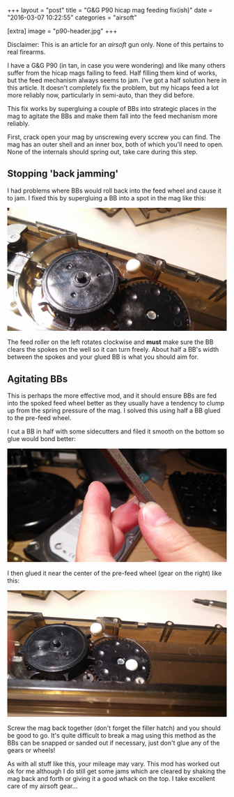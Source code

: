 +++
layout = "post"
title = "G&G P90 hicap mag feeding fix(ish)"
date = "2016-03-07 10:22:55"
categories = "airsoft"

[extra]
image = "p90-header.jpg"
+++

Disclaimer: This is an article for an _airsoft_ gun only. None of this pertains to real firearms.

I have a G&G P90 (in tan, in case you were wondering) and like many others suffer from the hicap
mags failing to feed. Half filling them kind of works, but the feed mechanism always seems to jam.
I've got a half solution here in this article. It doesn't completely fix the problem, but my hicaps
feed a lot more reliably now, particularly in semi-auto, than they did before.

This fix works by supergluing a couple of BBs into strategic places in the mag to agitate the BBs
and make them fall into the feed mechanism more reliably.

First, crack open your mag by unscrewing every sccrew you can find. The mag has an outer shell and
an inner box, both of which you'll need to open. None of the internals should spring out, take care
during this step.

## Stopping 'back jamming'

I had problems where BBs would roll back into the feed wheel and cause it to jam. I fixed this by
supergluing a BB into a spot in the mag like this:

![First BB placement](/assets/images/p90-step1.jpg)

The feed roller on the left rotates clockwise and **must** make sure the BB clears the spokes on the
well so it can turn freely. About half a BB's width between the spokes and your glued BB is what you
should aim for.

## Agitating BBs

This is perhaps the more effective mod, and it should ensure BBs are fed into the spoked feed wheel
better as they usually have a tendency to clump up from the spring pressure of the mag. I solved
this using half a BB glued to the pre-feed wheel.

I cut a BB in half with some sidecutters and filed it smooth on the bottom so glue would bond
better:

![BB filing](/assets/images/p90-filing.jpg)

I then glued it near the center of the pre-feed wheel (gear on the right) like this:

![Second BB placement](/assets/images/p90-step2.jpg)

Screw the mag back together (don't forget the filler hatch) and you should be good to go. It's quite
difficult to break a mag using this method as the BBs can be snapped or sanded out if necessary,
just don't glue any of the gears or wheels!

As with all stuff like this, your mileage may vary. This mod has worked out ok for me although I do
still get some jams which are cleared by shaking the mag back and forth or giving it a good whack on
the top. I take excellent care of my airsoft gear...
